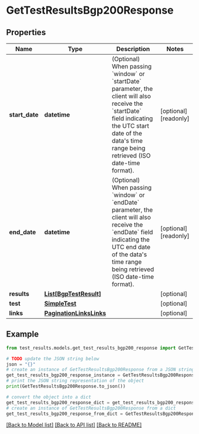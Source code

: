 # GetTestResultsBgp200Response


## Properties

Name | Type | Description | Notes
------------ | ------------- | ------------- | -------------
**start_date** | **datetime** | (Optional) When passing &#x60;window&#x60; or &#x60;startDate&#x60; parameter,  the client will also receive the &#x60;startDate&#x60; field indicating the UTC start date of the data&#39;s time range being retrieved  (ISO date-time format). | [optional] [readonly] 
**end_date** | **datetime** | (Optional) When passing &#x60;window&#x60; or &#x60;endDate&#x60; parameter,  the client will also receive the &#x60;endDate&#x60; field indicating the UTC end date of the data&#39;s time range being retrieved  (ISO date-time format). | [optional] [readonly] 
**results** | [**List[BgpTestResult]**](BgpTestResult.md) |  | [optional] 
**test** | [**SimpleTest**](SimpleTest.md) |  | [optional] 
**links** | [**PaginationLinksLinks**](PaginationLinksLinks.md) |  | [optional] 

## Example

```python
from test_results.models.get_test_results_bgp200_response import GetTestResultsBgp200Response

# TODO update the JSON string below
json = "{}"
# create an instance of GetTestResultsBgp200Response from a JSON string
get_test_results_bgp200_response_instance = GetTestResultsBgp200Response.from_json(json)
# print the JSON string representation of the object
print(GetTestResultsBgp200Response.to_json())

# convert the object into a dict
get_test_results_bgp200_response_dict = get_test_results_bgp200_response_instance.to_dict()
# create an instance of GetTestResultsBgp200Response from a dict
get_test_results_bgp200_response_from_dict = GetTestResultsBgp200Response.from_dict(get_test_results_bgp200_response_dict)
```
[[Back to Model list]](../README.md#documentation-for-models) [[Back to API list]](../README.md#documentation-for-api-endpoints) [[Back to README]](../README.md)



